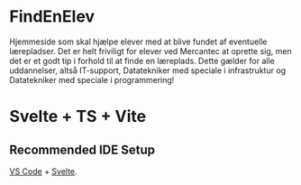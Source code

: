 # FindEnElev
Hjemmeside som skal hjælpe elever med at blive fundet af eventuelle lærepladser. 
Det er helt friviligt for elever ved Mercantec at oprette sig, men det er et godt tip i forhold til at finde en læreplads. Dette gælder for alle uddannelser, altså IT-support, Datatekniker med speciale i infrastruktur og Datatekniker med speciale i programmering!

# Svelte + TS + Vite

## Recommended IDE Setup

[VS Code](https://code.visualstudio.com/) + [Svelte](https://marketplace.visualstudio.com/items?itemName=svelte.svelte-vscode).
